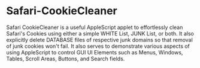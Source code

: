 # Safari-CookieCleaner
Safari CookieCleaner is a useful AppleScript applet to effortlessly clean Safari's Cookies using either a simple WHITE List, JUNK List, or both. It also explicitly delete DATABASE files of respective junk domains so that removal of junk cookies won't fail. It also serves to demonstrate various aspects of using AppleScript to control GUI UI Elements such as Menus, Windows, Tables, Scroll Areas, Buttons, and Search fields. 
